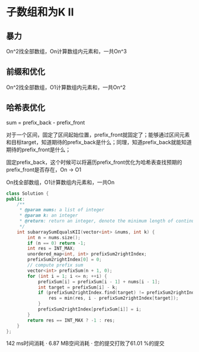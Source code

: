 # 子数组和为K II

## 暴力
On^2找全部数组，On计算数组内元素和，一共On^3

## 前缀和优化
On^2找全部数组，O1计算数组内元素和，一共On^2

## 哈希表优化
sum = prefix_back - prefix_front

对于一个区间，固定了区间起始位置，prefix_front就固定了；能够通过区间元素和目标target，知道期待的prefix_back是什么；同理，知道prefix_back就能知道期待的prefix_front是什么；

固定prefix_back，这个时候可以将遍历prefix_front优化为哈希表查找预期的prefix_front是否存在，On -> O1

On找全部数组，O1计算数组内元素和，一共On

```C++
class Solution {
public:
    /**
     * @param nums: a list of integer
     * @param k: an integer
     * @return: return an integer, denote the minimum length of continuous subarrays whose sum equals to k
     */
    int subarraySumEqualsKII(vector<int> &nums, int k) {
        int n = nums.size();
        if (n == 0) return -1;
        int res = INT_MAX;
        unordered_map<int, int> prefixSum2rightIndex;
        prefixSum2rightIndex[0] = 0;
        // compute prefix sum
        vector<int> prefixSum(n + 1, 0);
        for (int i = 1; i <= n; ++i) {
            prefixSum[i] = prefixSum[i - 1] + nums[i - 1];
            int target = prefixSum[i] - k;
            if (prefixSum2rightIndex.find(target) != prefixSum2rightIndex.end()) {
                res = min(res, i - prefixSum2rightIndex[target]);
            }
            prefixSum2rightIndex[prefixSum[i]] = i;
        }
        return res == INT_MAX ? -1 : res;
    }
};
```
142 ms时间消耗
·
6.87 MB空间消耗
·
您的提交打败了61.01 %的提交
